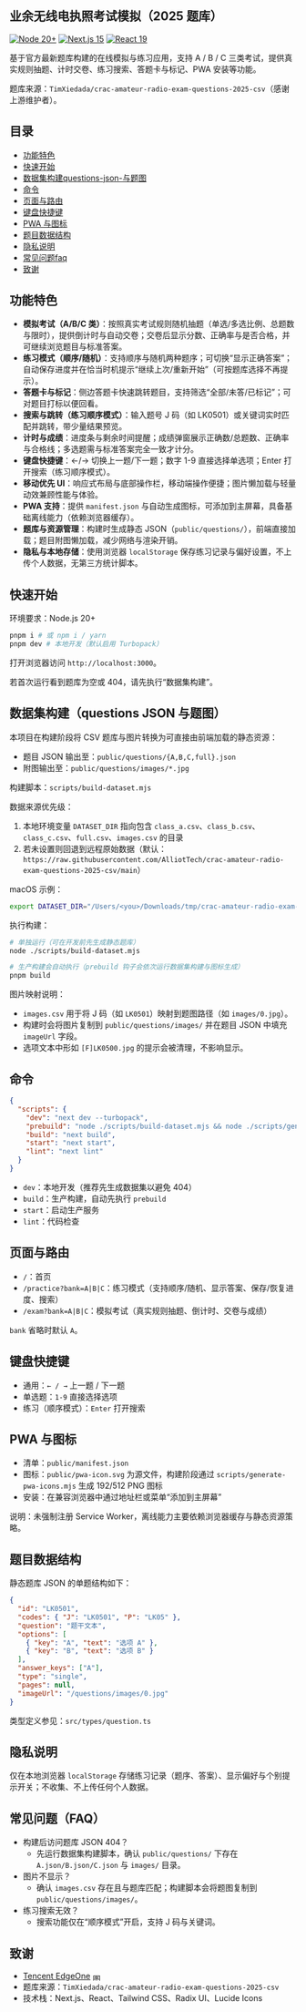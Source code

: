 ## 业余无线电执照考试模拟（2025 题库）

[![Node 20+](https://img.shields.io/badge/Node-%E2%89%A520.0-339933?logo=node.js)](https://nodejs.org)
[![Next.js 15](https://img.shields.io/badge/Next.js-15-black?logo=next.js)](https://nextjs.org)
[![React 19](https://img.shields.io/badge/React-19-61DAFB?logo=react)](https://react.dev)

基于官方最新题库构建的在线模拟与练习应用，支持 A / B / C 三类考试，提供真实规则抽题、计时交卷、练习搜索、答题卡与标记、PWA 安装等功能。

题库来源：`TimXiedada/crac-amateur-radio-exam-questions-2025-csv`（感谢上游维护者）。

## 目录

- [功能特色](#功能特色)
- [快速开始](#快速开始)
- [数据集构建questions-json-与题图](#数据集构建questions-json-与题图)
- [命令](#命令)
- [页面与路由](#页面与路由)
- [键盘快捷键](#键盘快捷键)
- [PWA 与图标](#pwa-与图标)
- [题目数据结构](#题目数据结构)
- [隐私说明](#隐私说明)
- [常见问题faq](#常见问题faq)
- [致谢](#致谢)

## 功能特色

- **模拟考试（A/B/C 类）**：按照真实考试规则随机抽题（单选/多选比例、总题数与限时），提供倒计时与自动交卷；交卷后显示分数、正确率与是否合格，并可继续浏览题目与标准答案。
- **练习模式（顺序/随机）**：支持顺序与随机两种题序；可切换“显示正确答案”；自动保存进度并在恰当时机提示“继续上次/重新开始”（可按题库选择不再提示）。
- **答题卡与标记**：侧边答题卡快速跳转题目，支持筛选“全部/未答/已标记”；可对题目打标以便回看。
- **搜索与跳转（练习顺序模式）**：输入题号 J 码（如 LK0501）或关键词实时匹配并跳转，带少量结果预览。
- **计时与成绩**：进度条与剩余时间提醒；成绩弹窗展示正确数/总题数、正确率与合格线；多选题需与标准答案完全一致才计分。
- **键盘快捷键**：←/→ 切换上一题/下一题；数字 1-9 直接选择单选项；Enter 打开搜索（练习顺序模式）。
- **移动优先 UI**：响应式布局与底部操作栏，移动端操作便捷；图片懒加载与轻量动效兼顾性能与体验。
- **PWA 支持**：提供 `manifest.json` 与自动生成图标，可添加到主屏幕，具备基础离线能力（依赖浏览器缓存）。
- **题库与资源管理**：构建时生成静态 JSON（`public/questions/`），前端直接加载；题目附图懒加载，减少网络与渲染开销。
- **隐私与本地存储**：使用浏览器 `localStorage` 保存练习记录与偏好设置，不上传个人数据，无第三方统计脚本。

## 快速开始

环境要求：Node.js 20+

```bash
pnpm i # 或 npm i / yarn
pnpm dev # 本地开发（默认启用 Turbopack）
```

打开浏览器访问 `http://localhost:3000`。

若首次运行看到题库为空或 404，请先执行“数据集构建”。

## 数据集构建（questions JSON 与题图）

本项目在构建阶段将 CSV 题库与图片转换为可直接由前端加载的静态资源：

- 题目 JSON 输出至：`public/questions/{A,B,C,full}.json`
- 附图输出至：`public/questions/images/*.jpg`

构建脚本：`scripts/build-dataset.mjs`

数据来源优先级：

1. 本地环境变量 `DATASET_DIR` 指向包含 `class_a.csv`、`class_b.csv`、`class_c.csv`、`full.csv`、`images.csv` 的目录
2. 若未设置则回退到远程原始数据（默认：`https://raw.githubusercontent.com/AlliotTech/crac-amateur-radio-exam-questions-2025-csv/main`）

macOS 示例：

```bash
export DATASET_DIR="/Users/<you>/Downloads/tmp/crac-amateur-radio-exam-questions-2025-csv"
```

执行构建：

```bash
# 单独运行（可在开发前先生成静态题库）
node ./scripts/build-dataset.mjs

# 生产构建会自动执行（prebuild 钩子会依次运行数据集构建与图标生成）
pnpm build
```

图片映射说明：

- `images.csv` 用于将 J 码（如 `LK0501`）映射到题图路径（如 `images/0.jpg`）。
- 构建时会将图片复制到 `public/questions/images/` 并在题目 JSON 中填充 `imageUrl` 字段。
- 选项文本中形如 `[F]LK0500.jpg` 的提示会被清理，不影响显示。

## 命令

```json
{
  "scripts": {
    "dev": "next dev --turbopack",
    "prebuild": "node ./scripts/build-dataset.mjs && node ./scripts/generate-pwa-icons.mjs",
    "build": "next build",
    "start": "next start",
    "lint": "next lint"
  }
}
```

- `dev`：本地开发（推荐先生成数据集以避免 404）
- `build`：生产构建，自动先执行 `prebuild`
- `start`：启动生产服务
- `lint`：代码检查

## 页面与路由

- `/`：首页
- `/practice?bank=A|B|C`：练习模式（支持顺序/随机、显示答案、保存/恢复进度、搜索）
- `/exam?bank=A|B|C`：模拟考试（真实规则抽题、倒计时、交卷与成绩）

`bank` 省略时默认 `A`。

## 键盘快捷键

- 通用：`← / →` 上一题 / 下一题
- 单选题：`1-9` 直接选择选项
- 练习（顺序模式）：`Enter` 打开搜索

## PWA 与图标

- 清单：`public/manifest.json`
- 图标：`public/pwa-icon.svg` 为源文件，构建阶段通过 `scripts/generate-pwa-icons.mjs` 生成 192/512 PNG 图标
- 安装：在兼容浏览器中通过地址栏或菜单“添加到主屏幕”

说明：未强制注册 Service Worker，离线能力主要依赖浏览器缓存与静态资源策略。

## 题目数据结构

静态题库 JSON 的单题结构如下：

```json
{
  "id": "LK0501",
  "codes": { "J": "LK0501", "P": "LK05" },
  "question": "题干文本",
  "options": [
    { "key": "A", "text": "选项 A" },
    { "key": "B", "text": "选项 B" }
  ],
  "answer_keys": ["A"],
  "type": "single",
  "pages": null,
  "imageUrl": "/questions/images/0.jpg"
}
```

类型定义参见：`src/types/question.ts`

## 隐私说明

仅在本地浏览器 `localStorage` 存储练习记录（题序、答案）、显示偏好与个别提示开关；不收集、不上传任何个人数据。

## 常见问题（FAQ）

- 构建后访问题库 JSON 404？
  - 先运行数据集构建脚本，确认 `public/questions/` 下存在 `A.json/B.json/C.json` 与 `images/` 目录。
- 图片不显示？
  - 确认 `images.csv` 存在且与题库匹配；构建脚本会将题图复制到 `public/questions/images/`。
- 练习搜索无效？
  - 搜索功能仅在“顺序模式”开启，支持 J 码与关键词。

## 致谢
- [Tencent EdgeOne](https://edgeone.ai/?from=github)  [<img src="https://edgeone.ai/media/34fe3a45-492d-4ea4-ae5d-ea1087ca7b4b.png" alt="图片" style="height: 1em; vertical-align: middle;">](https://edgeone.ai/?from=github)
- 题库来源：`TimXiedada/crac-amateur-radio-exam-questions-2025-csv`
- 技术栈：Next.js、React、Tailwind CSS、Radix UI、Lucide Icons
